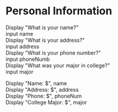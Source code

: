 # Personal Information  
Display "What is your name?"  
input name  
Display "What is your address?"  
input address  
Display "What is your phone number?"  
input phoneNumb  
Display "What was your major in college?"  
input major  
  
Display "Name: $", name  
Display "Address: $", address  
Display "Phone: $", phoneNum  
Display "College Major: $", major  
